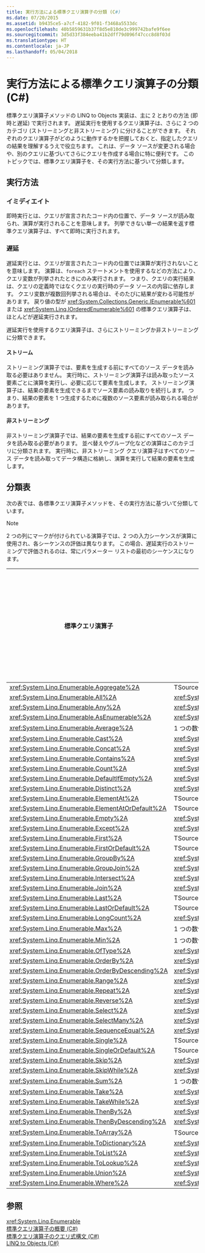 ```yaml
---
title: 実行方法による標準クエリ演算子の分類 (C#)
ms.date: 07/20/2015
ms.assetid: b9435ce5-a7cf-4182-9f01-f3468a5533dc
ms.openlocfilehash: 40b5859631b37f8d5e810de3c999742bafe9f6ee
ms.sourcegitcommit: 3d5d33f384eeba41b2dff79d096f47ccc8d8f03d
ms.translationtype: HT
ms.contentlocale: ja-JP
ms.lasthandoff: 05/04/2018
---
```

# <a name="classification-of-standard-query-operators-by-manner-of-execution-c"></a>実行方法による標準クエリ演算子の分類 (C#)
標準クエリ演算子メソッドの LINQ to Objects 実装は、主に 2 とおりの方法 (即時と遅延) で実行されます。 遅延実行を使用するクエリ演算子は、さらに 2 つのカテゴリ (ストリーミングと非ストリーミング) に分けることができます。 それぞれのクエリ演算子がどのように動作するかを把握しておくと、指定したクエリの結果を理解するうえで役立ちます。 これは、データ ソースが変更される場合や、別のクエリに基づいてさらにクエリを作成する場合に特に便利です。 このトピックでは、標準クエリ演算子を、その実行方法に基づいて分類します。  
  
## <a name="manners-of-execution"></a>実行方法  
  
### <a name="immediate"></a>イミディエイト  
 即時実行とは、クエリが宣言されたコード内の位置で、データ ソースが読み取られ、演算が実行されることを意味します。 列挙できない単一の結果を返す標準クエリ演算子は、すべて即時に実行されます。  
  
### <a name="deferred"></a>遅延  
 遅延実行とは、クエリが宣言されたコード内の位置では演算が実行されないことを意味します。 演算は、`foreach` ステートメントを使用するなどの方法により、クエリ変数が列挙されたときにのみ実行されます。 つまり、クエリの実行結果は、クエリの定義時ではなくクエリの実行時のデータ ソースの内容に依存します。 クエリ変数が複数回列挙される場合は、そのたびに結果が変わる可能性があります。 戻り値の型が <xref:System.Collections.Generic.IEnumerable%601> または <xref:System.Linq.IOrderedEnumerable%601> の標準クエリ演算子は、ほとんどが遅延実行されます。  
  
 遅延実行を使用するクエリ演算子は、さらにストリーミングか非ストリーミングに分類できます。  
  
#### <a name="streaming"></a>ストリーム  
 ストリーミング演算子では、要素を生成する前にすべてのソース データを読み取る必要はありません。 実行時に、ストリーミング演算子は読み取ったソース要素ごとに演算を実行し、必要に応じて要素を生成します。 ストリーミング演算子は、結果の要素を生成できるまでソース要素の読み取りを続行します。 つまり、結果の要素を 1 つ生成するために複数のソース要素が読み取られる場合があります。  
  
#### <a name="non-streaming"></a>非ストリーミング  
 非ストリーミング演算子では、結果の要素を生成する前にすべてのソース データを読み取る必要があります。 並べ替えやグループ化などの演算はこのカテゴリに分類されます。 実行時に、非ストリーミング クエリ演算子はすべてのソース データを読み取ってデータ構造に格納し、演算を実行して結果の要素を生成します。  
  
## <a name="classification-table"></a>分類表  
 次の表では、各標準クエリ演算子メソッドを、その実行方法に基づいて分類しています。  
  
> [!NOTE]
>  2 つの列にマークが付けられている演算子では、2 つの入力シーケンスが演算に使用され、各シーケンスの評価は異なります。 この場合、遅延実行のストリーミングで評価されるのは、常にパラメーター リストの最初のシーケンスになります。  
  
|標準クエリ演算子|戻り値の型|即時実行|遅延実行 (ストリーミング)|遅延実行 (非ストリーミング)|  
|-----------------------------|-----------------|-------------------------|----------------------------------|---------------------------------------|  
|<xref:System.Linq.Enumerable.Aggregate%2A>|TSource|x|||  
|<xref:System.Linq.Enumerable.All%2A>|<xref:System.Boolean>|x|||  
|<xref:System.Linq.Enumerable.Any%2A>|<xref:System.Boolean>|x|||  
|<xref:System.Linq.Enumerable.AsEnumerable%2A>|<xref:System.Collections.Generic.IEnumerable%601>||x||  
|<xref:System.Linq.Enumerable.Average%2A>|1 つの数値|x|||  
|<xref:System.Linq.Enumerable.Cast%2A>|<xref:System.Collections.Generic.IEnumerable%601>||x||  
|<xref:System.Linq.Enumerable.Concat%2A>|<xref:System.Collections.Generic.IEnumerable%601>||x||  
|<xref:System.Linq.Enumerable.Contains%2A>|<xref:System.Boolean>|x|||  
|<xref:System.Linq.Enumerable.Count%2A>|<xref:System.Int32>|x|||  
|<xref:System.Linq.Enumerable.DefaultIfEmpty%2A>|<xref:System.Collections.Generic.IEnumerable%601>||x||  
|<xref:System.Linq.Enumerable.Distinct%2A>|<xref:System.Collections.Generic.IEnumerable%601>||x||  
|<xref:System.Linq.Enumerable.ElementAt%2A>|TSource|x|||  
|<xref:System.Linq.Enumerable.ElementAtOrDefault%2A>|TSource|x|||  
|<xref:System.Linq.Enumerable.Empty%2A>|<xref:System.Collections.Generic.IEnumerable%601>|x|||  
|<xref:System.Linq.Enumerable.Except%2A>|<xref:System.Collections.Generic.IEnumerable%601>||x|x|  
|<xref:System.Linq.Enumerable.First%2A>|TSource|x|||  
|<xref:System.Linq.Enumerable.FirstOrDefault%2A>|TSource|x|||  
|<xref:System.Linq.Enumerable.GroupBy%2A>|<xref:System.Collections.Generic.IEnumerable%601>|||x|  
|<xref:System.Linq.Enumerable.GroupJoin%2A>|<xref:System.Collections.Generic.IEnumerable%601>||x|x|  
<xref:System.Linq.Enumerable.Intersect%2A>|<xref:System.Collections.Generic.IEnumerable%601>||x|x|  
|<xref:System.Linq.Enumerable.Join%2A>|<xref:System.Collections.Generic.IEnumerable%601>||x|x|  
|<xref:System.Linq.Enumerable.Last%2A>|TSource|x|||  
|<xref:System.Linq.Enumerable.LastOrDefault%2A>|TSource|x|||  
|<xref:System.Linq.Enumerable.LongCount%2A>|<xref:System.Int64>|x|||  
|<xref:System.Linq.Enumerable.Max%2A>|1 つの数値、TSource、または TResult|x|||  
|<xref:System.Linq.Enumerable.Min%2A>|1 つの数値、TSource、または TResult|x|||  
|<xref:System.Linq.Enumerable.OfType%2A>|<xref:System.Collections.Generic.IEnumerable%601>||x||  
|<xref:System.Linq.Enumerable.OrderBy%2A>|<xref:System.Linq.IOrderedEnumerable%601>|||x|  
|<xref:System.Linq.Enumerable.OrderByDescending%2A>|<xref:System.Linq.IOrderedEnumerable%601>|||x|  
|<xref:System.Linq.Enumerable.Range%2A>|<xref:System.Collections.Generic.IEnumerable%601>||x||  
|<xref:System.Linq.Enumerable.Repeat%2A>|<xref:System.Collections.Generic.IEnumerable%601>||x||  
|<xref:System.Linq.Enumerable.Reverse%2A>|<xref:System.Collections.Generic.IEnumerable%601>|||x|  
|<xref:System.Linq.Enumerable.Select%2A>|<xref:System.Collections.Generic.IEnumerable%601>||x||  
|<xref:System.Linq.Enumerable.SelectMany%2A>|<xref:System.Collections.Generic.IEnumerable%601>||x||  
|<xref:System.Linq.Enumerable.SequenceEqual%2A>|<xref:System.Boolean>|x|||  
|<xref:System.Linq.Enumerable.Single%2A>|TSource|x|||  
|<xref:System.Linq.Enumerable.SingleOrDefault%2A>|TSource|x|||  
|<xref:System.Linq.Enumerable.Skip%2A>|<xref:System.Collections.Generic.IEnumerable%601>||x||  
|<xref:System.Linq.Enumerable.SkipWhile%2A>|<xref:System.Collections.Generic.IEnumerable%601>||x||  
|<xref:System.Linq.Enumerable.Sum%2A>|1 つの数値|x|||  
|<xref:System.Linq.Enumerable.Take%2A>|<xref:System.Collections.Generic.IEnumerable%601>||x||  
<xref:System.Linq.Enumerable.TakeWhile%2A>|<xref:System.Collections.Generic.IEnumerable%601>||x||  
|<xref:System.Linq.Enumerable.ThenBy%2A>|<xref:System.Linq.IOrderedEnumerable%601>|||x|  
|<xref:System.Linq.Enumerable.ThenByDescending%2A>|<xref:System.Linq.IOrderedEnumerable%601>|||x|  
|<xref:System.Linq.Enumerable.ToArray%2A>|TSource 配列|x|||  
|<xref:System.Linq.Enumerable.ToDictionary%2A>|<xref:System.Collections.Generic.Dictionary%602>|x|||  
|<xref:System.Linq.Enumerable.ToList%2A>|<xref:System.Collections.Generic.IList%601>|x|||  
|<xref:System.Linq.Enumerable.ToLookup%2A>|<xref:System.Linq.ILookup%602>|x|||  
|<xref:System.Linq.Enumerable.Union%2A>|<xref:System.Collections.Generic.IEnumerable%601>||x||  
|<xref:System.Linq.Enumerable.Where%2A>|<xref:System.Collections.Generic.IEnumerable%601>||x||  
  
## <a name="see-also"></a>参照  
 <xref:System.Linq.Enumerable>  
 [標準クエリ演算子の概要 (C#)](../../../../csharp/programming-guide/concepts/linq/standard-query-operators-overview.md)  
 [標準クエリ演算子のクエリ式構文 (C#)](../../../../csharp/programming-guide/concepts/linq/query-expression-syntax-for-standard-query-operators.md)  
 [LINQ to Objects (C#)](../../../../csharp/programming-guide/concepts/linq/linq-to-objects.md)

